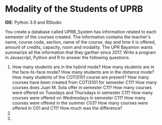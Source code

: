 <h1> Modality of the Students of UPRB </h1>

<b>IDE</b>: Python 3.9 and RStudio

You create a database called UPRB_System has information related to each semester of the courses created. The information contains the teacher's name, course code, section, name of the course, day and time it is offered, amount of credits, capacity, room and modality. The UPR Bayamon wants summarize all the information that they garther since 2017. Write a program in Javascript, Python and R to answer the following questions. 

<ol type="1">
  <li>How many students are in the hybrid mode?
How many students are in the face-to-face mode?
How many students are in the distance mode?
How many students of the COTI3101 course are present?
How many courses have been created from COTI3101 for semester C11?
How many courses does Juan M. Sola offer in semester C11?
How many courses were offered on Tuesdays and Thursdays in semester C11?
How many courses were offered on Wednesdays in semester C11?
How many courses were offered in the summer C03?
How many courses were offered in C01 and C11? How much was the difference?</li>
  <li></li>
  <li></li>
</ol>
   

